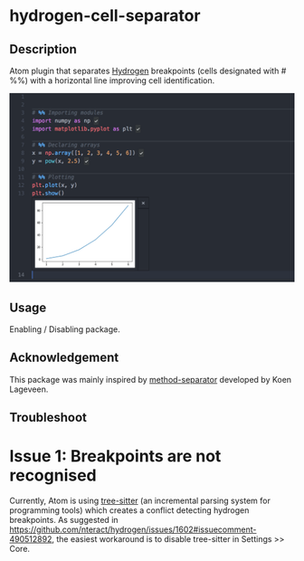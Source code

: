 # hydrogen-cell-separator

## Description
Atom plugin that separates [Hydrogen](https://atom.io/packages/hydrogen) breakpoints (cells designated with # %%) with a horizontal line improving cell identification.

![hydrogen-cell-separator](hydrogen-cell.png)

## Usage
Enabling / Disabling package.

## Acknowledgement
This package was mainly inspired by
[method-separator](https://atom.io/packages/method-separator)
developed by Koen Lageveen.

## Troubleshoot

# Issue 1: Breakpoints are not recognised
Currently, Atom is using [tree-sitter](https://github.com/tree-sitter/tree-sitter) (an incremental parsing system for programming tools) which creates a conflict detecting hydrogen breakpoints. As suggested in https://github.com/nteract/hydrogen/issues/1602#issuecomment-490512892, the easiest workaround is to disable tree-sitter in Settings >> Core.
